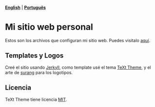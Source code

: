 **[English](https://github.com/gustavosabbag/gustavosabbag.github.io/blob/master/README.md)** | **[Português](https://github.com/gustavosabbag/gustavosabbag.github.io/blob/master/README-portugues.md)**

# Mi sitio web personal

Estos son los archivos que configuran mi sitio web. Puedes visitalo
[aquí](https://gustavosabbag.github.io/es).

## Templates y Logos

Creé el sitio usando [Jerkyll](https://jekyllrb.com/), como template usé el tema [TeXt Theme](https://github.com/kitian616/jekyll-TeXt-theme), y el arte de [surang](https://www.flaticon.com/br/autores/surang) para los logotipos.

## Licencia

TeXt Theme tiene licencia [MIT](https://github.com/kitian616/jekyll-TeXt-theme/blob/master/LICENSE).
